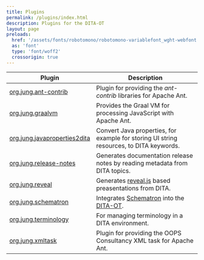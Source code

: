 ```yaml
---
title: Plugins
permalink: /plugins/index.html
description: Plugins for the DITA-OT
layout: page
preloads:
  href: '/assets/fonts/robotomono/robotomono-variablefont_wght-webfont.woff2'
  as: 'font'
  type: 'font/woff2'
  crossorigin: true
---
```


| Plugin                                                | Description                                                                                        |
|-------------------------------------------------------|----------------------------------------------------------------------------------------------------|
| [org.jung.ant-contrib](./ant-contrib)                 | Plugin for providing the *ant-contrib* libraries for Apache Ant.                                   |
| [org.jung.graalvm](./graalvm)                         | Provides the Graal VM for processing JavaScript with Apache Ant.                                   |
| [org.jung.javaproperties2dita](./javaproperties2dita) | Convert Java properties, for example for storing UI string resources, to DITA keywords.            |
| [org.jung.release-notes](./release-notes)             | Generates documentation release notes by reading metadata from DITA topics.                        |
| [org.jung.reveal](./reveal)                           | Generates [reveal.js](https://revealjs.com/) based preasentations from DITA.                       |
| [org.jung.schematron](./schematron)                   | Integrates [Schematron](https://www.schematron.com/) into the [DITA-OT](https://www.dita-ot.org/). |
| [org.jung.terminology](./terminology)                 | For managing terminology in a DITA environment.                                                    |
| [org.jung.xmltask](./xmltask)                         | Plugin for providing the OOPS Consultancy XML task for Apache Ant.                                 |
